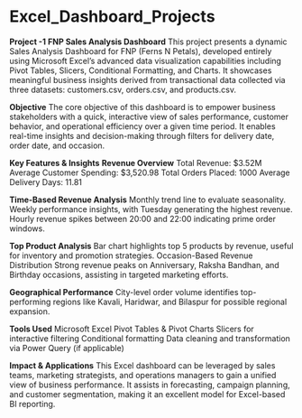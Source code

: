 # Excel_Dashboard_Projects
 **Project -1**
**FNP Sales Analysis Dashboard**
This project presents a dynamic Sales Analysis Dashboard for FNP (Ferns N Petals), developed entirely using Microsoft Excel’s advanced data visualization capabilities including Pivot Tables, Slicers, Conditional Formatting, and Charts. It showcases meaningful business insights derived from transactional data collected via three datasets: customers.csv, orders.csv, and products.csv.

**Objective**
The core objective of this dashboard is to empower business stakeholders with a quick, interactive view of sales performance, customer behavior, and operational efficiency over a given time period. It enables real-time insights and decision-making through filters for delivery date, order date, and occasion.

**Key Features & Insights**
**Revenue Overview**
Total Revenue: $3.52M
Average Customer Spending: $3,520.98
Total Orders Placed: 1000
Average Delivery Days: 11.81

**Time-Based Revenue Analysis**
Monthly trend line to evaluate seasonality.
Weekly performance insights, with Tuesday generating the highest revenue.
Hourly revenue spikes between 20:00 and 22:00 indicating prime order windows.

**Top Product Analysis**
Bar chart highlights top 5 products by revenue, useful for inventory and promotion strategies.
Occasion-Based Revenue Distribution
Strong revenue peaks on Anniversary, Raksha Bandhan, and Birthday occasions, assisting in targeted marketing efforts.

**Geographical Performance**
City-level order volume identifies top-performing regions like Kavali, Haridwar, and Bilaspur for possible regional expansion.

**Tools Used**
Microsoft Excel
Pivot Tables & Pivot Charts
Slicers for interactive filtering
Conditional formatting
Data cleaning and transformation via Power Query (if applicable)

**Impact & Applications**
This Excel dashboard can be leveraged by sales teams, marketing strategists, and operations managers to gain a unified view of business performance. It assists in forecasting, campaign planning, and customer segmentation, making it an excellent model for Excel-based BI reporting.


